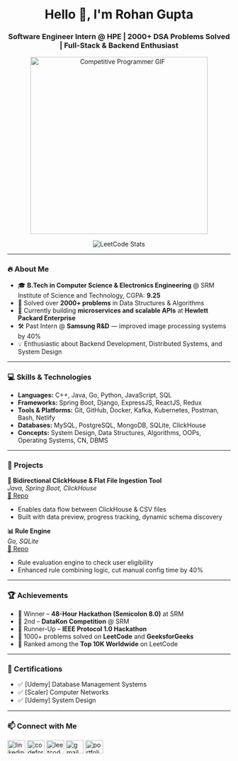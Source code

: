 <h1 align="center">Hello 👋, I'm Rohan Gupta</h1>
<h3 align="center">Software Engineer Intern @ HPE | 2000+ DSA Problems Solved | Full-Stack & Backend Enthusiast</h3>

<p align="center">
  <img src="https://media.giphy.com/media/qgQUggAC3Pfv687qPC/giphy.gif" alt="Competitive Programmer GIF" width="400" />
</p>

<p align="center">
  <img src="https://leetcard.jacoblin.cool/rohansureshgupta?theme=dark&ext=activity" alt="LeetCode Stats" />
</p>

---

### 🔥 About Me

- 🎓 **B.Tech in Computer Science & Electronics Engineering** @ SRM Institute of Science and Technology, CGPA: **9.25**
- 🧠 Solved over **2000+ problems** in Data Structures & Algorithms
- 💼 Currently building **microservices and scalable APIs** at **Hewlett Packard Enterprise**
- 🛠️ Past Intern @ **Samsung R&D** — improved image processing systems by 40%
- 💡 Enthusiastic about Backend Development, Distributed Systems, and System Design

---

### 💻 Skills & Technologies

- **Languages:** C++, Java, Go, Python, JavaScript, SQL
- **Frameworks:** Spring Boot, Django, ExpressJS, ReactJS, Redux
- **Tools & Platforms:** Git, GitHub, Docker, Kafka, Kubernetes, Postman, Bash, Netlify
- **Databases:** MySQL, PostgreSQL, MongoDB, SQLite, ClickHouse
- **Concepts:** System Design, Data Structures, Algorithms, OOPs, Operating Systems, CN, DBMS

---

### 🚀 Projects

**🔁 Bidirectional ClickHouse & Flat File Ingestion Tool**  
*Java, Spring Boot, ClickHouse*  
[🔗 Repo](https://github.com/rohan-440/Bidirectional-ClickHouse-Flat-File-Data-Ingestion-Tool)  
- Enables data flow between ClickHouse & CSV files  
- Built with data preview, progress tracking, dynamic schema discovery  

**📊 Rule Engine**  
*Go, SQLite*  
[🔗 Repo](https://github.com/rohan-440/RuleEngineAST)  
- Rule evaluation engine to check user eligibility  
- Enhanced rule combining logic, cut manual config time by 40%  

---

### 🏆 Achievements

- 🥇 Winner – **48-Hour Hackathon (Semicolon 8.0)** at SRM
- 🥈 2nd – **DataKon Competition** @ SRM
- 🥉 Runner-Up – **IEEE Protocol 1.0 Hackathon**
- 🏅 1000+ problems solved on **LeetCode** and **GeeksforGeeks**
- 🏅 Ranked among the **Top 10K Worldwide** on LeetCode

---

### 📜 Certifications

- ✅ [Udemy] Database Management Systems  
- ✅ [Scaler] Computer Networks  
- ✅ [Udemy] System Design

---

### 📫 Connect with Me

<p align="left">
  <a href="https://linkedin.com/in/rohan-gupta-7330111ab/" target="blank"><img src="https://raw.githubusercontent.com/rahuldkjain/github-profile-readme-generator/master/src/images/icons/Social/linked-in-alt.svg" alt="linkedin" height="30" width="40" /></a>
  <a href="https://codeforces.com/profile/grohan" target="blank"><img src="https://raw.githubusercontent.com/rahuldkjain/github-profile-readme-generator/master/src/images/icons/Social/codeforces.svg" alt="codeforces" height="30" width="40" /></a>
  <a href="https://www.leetcode.com/rohansureshgupta/" target="blank"><img src="https://raw.githubusercontent.com/rahuldkjain/github-profile-readme-generator/master/src/images/icons/Social/leet-code.svg" alt="leetcode" height="30" width="40" /></a>
  <a href="mailto:rohansureshgupta@gmail.com" target="blank"><img src="https://www.vectorlogo.zone/logos/gmail/gmail-icon.svg" alt="gmail" height="30" width="40" /></a>
  <a href="https://rohanguptaportfolio.netlify.app/" target="blank"><img src="https://www.vectorlogo.zone/logos/netlifyapp/netlifyapp-icon.svg" alt="portfolio" height="30" width="40" /></a>
</p>

